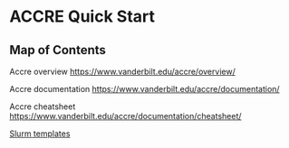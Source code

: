 # ACCRE Quick Start
## Map of Contents

Accre overview  https://www.vanderbilt.edu/accre/overview/

Accre documentation  https://www.vanderbilt.edu/accre/documentation/

Accre cheatsheet https://www.vanderbilt.edu/accre/documentation/cheatsheet/

[Slurm templates](Slurm_Job.md)
